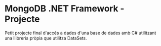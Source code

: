 # MongoDB .NET Framework - Projecte
Petit projecte final d'accés a dades d'una base de dades amb C# utilitzant una llibrería pròpia que utilitza DataSets.
